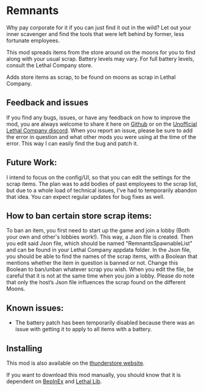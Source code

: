 # Remnants


 Why pay corporate for it if you can just find it out in the wild? 
 Let out your inner scavenger and find the tools that were left behind by former, less fortunate employees.
 
This mod spreads items from the store around on the moons for you to find along with your usual scrap. 
Battery levels may vary. For full battery levels, consult the Lethal Company store.

Adds store items as scrap, to be found on moons as scrap in Lethal Company.


## Feedback and issues
If you find any bugs, issues, or have any feedback on how to improve the mod, you are always welcome to share it here on [Github](https://github.com/KawaiiBone/LethalCompanyRemnants/issues) or on the [Unofficial Lethal Company discord](https://discord.com/invite/nYcQFEpXfU). When you report an issue, please be sure to add the error in question and what other mods you were using at the time of the error. This way I can easily find the bug and patch it.

## Future Work: 
I intend to focus on the config/UI, so that you can edit the settings for the scrap items.
The plan was to add bodies of past employees to the scrap list, but due to a whole load of technical issues, I've had to temporarily abandon that idea. 
You can expect regular updates for bug fixes as well.

## How to ban certain store scrap items:
To ban an item, you first need to start up the game and join a lobby (Both your own and other's lobbies work!). This way, a Json file is created.
 Then you edit said Json file, which should be named "RemnantsSpawnableList" and can be found in your Lethal Company appdata folder. In the Json file, you should be able to find the names of the scrap items, with a Boolean that mentions whether the item in question is banned or not. Change this Boolean to ban/unban whatever scrap you wish.
When you edit the file, be careful that it is not at the same time when you join a lobby.
Please do note that only the host’s Json file influences the scrap found on the different Moons.

## Known issues:
- The battery patch has been temporarily disabled because there was an issue with getting it to apply to all items with a battery.

## Installing
This mod is also available on the [thunderstore website](https://thunderstore.io/c/lethal-company/p/KawaiiBone/Remnants/).

If you want to download this mod manually, you should know that it is dependent on [BepInEx](https://github.com/BepInEx) and [Lethal Lib](https://github.com/EvaisaDev/LethalLib).
